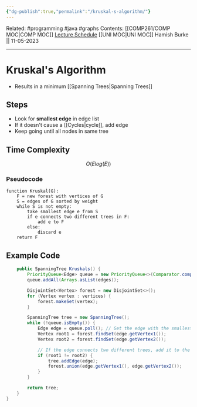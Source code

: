 ```yaml
---
{"dg-publish":true,"permalink":"/kruskal-s-algorithm/"}
---
```


Related: #programming #java #graphs 
Contents: [[COMP261/COMP MOC\|COMP MOC]]
[Lecture Schedule](https://ecs.wgtn.ac.nz/Courses/COMP261_2023T1/LectureSchedule)
[[UNI MOC\|UNI MOC]]
Hamish Burke || 11-05-2023
***

# Kruskal's Algorithm

- Results in a minimum [[Spanning Trees\|Spanning Trees]]

## Steps

- Look for **smallest edge** in edge list
- If it doesn't cause a [[Cycles\|cycle]], add edge
- Keep going until all nodes in same tree

## Time Complexity

$$O(Elog(E))$$

### Pseudocode

```
function Kruskal(G):
    F = new forest with vertices of G
    S = edges of G sorted by weight
    while S is not empty:
        take smallest edge e from S
        if e connects two different trees in F:
            add e to F
        else:
            discard e
    return F
```

## Example Code

```java
    public SpanningTree Kruskals() {
        PriorityQueue<Edge> queue = new PriorityQueue<>(Comparator.comparing(Edge::getWeight));
        queue.addAll(Arrays.asList(edges));

        DisjointSet<Vertex> forest = new DisjointSet<>();
        for (Vertex vertex : vertices) {
            forest.makeSet(vertex);
        }

        SpanningTree tree = new SpanningTree();
        while (!queue.isEmpty()) {
            Edge edge = queue.poll(); // Get the edge with the smallest weight
            Vertex root1 = forest.findSet(edge.getVertex1());
            Vertex root2 = forest.findSet(edge.getVertex2());

            // If the edge connects two different trees, add it to the tree
            if (root1 != root2) {
                tree.addEdge(edge);
                forest.union(edge.getVertex1(), edge.getVertex2());
            }
        }

        return tree;
    }
}
```

